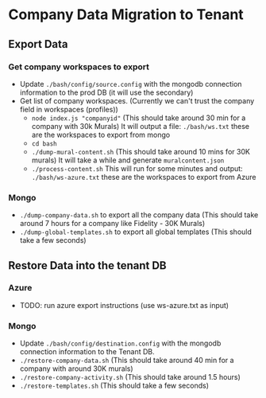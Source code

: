 # Company Data Migration to Tenant

## Export Data

### Get company workspaces to export

- Update `./bash/config/source.config` with the mongodb connection information to the prod DB (it will use the secondary)
- Get list of company workspaces. (Currently we can't trust the company field in workspaces (profiles))
  - `node index.js "companyid"` (This should take around 30 min for a company with 30k Murals)
    It will output a file: `./bash/ws.txt` these are the workspaces to export from mongo
  - `cd bash`
  - `./dump-mural-content.sh` (This should take around 10 mins for 30K murals)
    It will take a while and generate `muralcontent.json`
  - `./process-content.sh`
    This will run for some minutes and output: `./bash/ws-azure.txt` these are the workspaces to export from Azure

### Mongo

- `./dump-company-data.sh` to export all the company data (This should take around 7 hours for a company like Fidelity - 30K Murals)
- `./dump-global-templates.sh` to export all global templates (This should take a few seconds)

## Restore Data into the tenant DB

### Azure

- TODO: run azure export instructions (use ws-azure.txt as input)

### Mongo

- Update `./bash/config/destination.config` with the mongodb connection information to the Tenant DB.
- `./restore-company-data.sh` (This should take around 40 min for a company with around 30K murals) <br/>
- `./restore-company-activity.sh` (This should take around 1.5 hours)
- `./restore-templates.sh` (This should take a few seconds) <br/>
